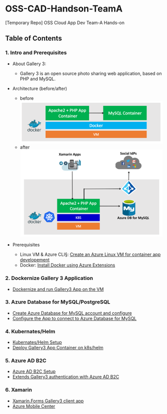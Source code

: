 # OSS-CAD-Handson-TeamA
[Temporary Repo] OSS Cloud App Dev Team-A Hands-on

## Table of Contents
### 1. Intro and Prerequisites
- About Gallery 3:
  - Gallery 3 is an open source photo sharing web application, based on PHP and MySQL.
- Architecture (before/after)
  - before
  ![](module1/img/arch_before.png)
  - after
  ![](module1/img/arch_after.png)

- Prerequisites
  - Linux VM & Azure CLI§: [Create an Azure Linux VM for container app developement](module1/deploy-linuxvm.md)
  - Docker: [Install Docker using Azure Extensions](module1/azdockerinstall.md)

### 2. Dockernize Gallery 3 Application
- [Dockernize and run Gallery3 App on the VM](https://github.com/rioriost/kd_gallery3/)

### 3. Azure Database for MySQL/PostgreSQL
- [Create Azure Database for MySQL account and configure](module3/setup-azdb4mysql.md)
- [Configure the App to connect to Azure Database for MySQL](module3/configure-app-for-azdb4mysql.md)

### 4. Kubernates/Helm
- [Kubernates/Helm Setup](module4/setup-k8s.md)
- [Deploy Gallery3 App Container on k8s/helm](module4/deploy-app-to-k8s.md)

### 5. Azure AD B2C
- [Azure AD B2C Setup](module5/azadb2c-setup.md)
- [Extends Gallery3 authentication with Azure AD B2C](https://github.com/yokawasa/gallery3-openid-azureadb2c-module)

### 6. Xamarin 
- [Xamarin.Forms Gallery3 client app]()
- [Azure Mobile Center]()



 
 

